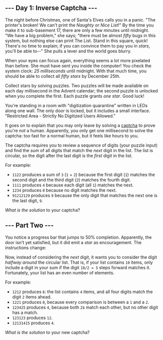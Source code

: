 ﻿
## --- Day 1: Inverse Captcha ---

The night before Christmas, one of Santa's Elves calls you in a panic. "The printer's broken! We can't print the  _Naughty or Nice List_!" By the time you make it to  sub-basement 17, there are only a few minutes until midnight. "We have a big problem," she says; "there must be almost  _fifty_  bugs in this system, but nothing else can print The List. Stand in this square, quick! There's no time to explain; if you can convince them to pay you in  _stars_, you'll be able to--" She pulls a lever and the world goes blurry.

When your eyes can focus again, everything seems a lot more pixelated than before. She must have sent you inside the computer! You check the system clock:  _25 milliseconds_  until midnight. With that much time, you should be able to collect all  _fifty stars_  by December 25th.

Collect stars by solving puzzles. Two puzzles will be made available on each  day  millisecond in the Advent calendar; the second puzzle is unlocked when you complete the first. Each puzzle grants  _one star_. Good luck!

You're standing in a room with "digitization quarantine" written in LEDs along one wall. The only door is locked, but it includes a small interface. "Restricted Area - Strictly No Digitized Users Allowed."

It goes on to explain that you may only leave by solving a  [captcha](https://en.wikipedia.org/wiki/CAPTCHA)  to prove you're  _not_  a human. Apparently, you only get one millisecond to solve the captcha: too fast for a normal human, but it feels like hours to you.

The captcha requires you to review a sequence of digits (your puzzle input) and find the  _sum_  of all digits that match the  _next_  digit in the list. The list is circular, so the digit after the last digit is the  _first_  digit in the list.

For example:

-   `1122`  produces a sum of  `3`  (`1`  +  `2`) because the first digit (`1`) matches the second digit and the third digit (`2`) matches the fourth digit.
-   `1111`  produces  `4`  because each digit (all  `1`) matches the next.
-   `1234`  produces  `0`  because no digit matches the next.
-   `91212129`  produces  `9`  because the only digit that matches the next one is the last digit,  `9`.

_What is the solution_  to your captcha?

## --- Part Two ---

You notice a progress bar that jumps to 50% completion. Apparently, the door isn't yet satisfied, but it did emit a  _star_  as encouragement. The instructions change:

Now, instead of considering the  _next_  digit, it wants you to consider the digit  _halfway around_  the circular list. That is, if your list contains  `10`  items, only include a digit in your sum if the digit  `10/2 = 5`  steps forward matches it. Fortunately, your list has an even number of elements.

For example:

-   `1212`  produces  `6`: the list contains  `4`  items, and all four digits match the digit  `2`  items ahead.
-   `1221`  produces  `0`, because every comparison is between a  `1`  and a  `2`.
-   `123425`  produces  `4`, because both  `2`s match each other, but no other digit has a match.
-   `123123`  produces  `12`.
-   `12131415`  produces  `4`.

_What is the solution_  to your new captcha?